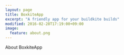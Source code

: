 ```yaml
---
layout: page
title: BoxkiteApp
excerpt: "A friendly app for your buildkite builds"
modified: 2016-02-28T17:19:00+09:00
image:
  feature: about.png
---
```


About BoxkiteApp
